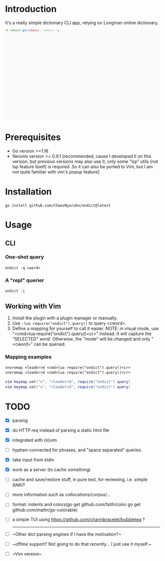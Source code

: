 # Introduction
It's a really simple dictionary CLI app, relying on Longman online dictionary.

![Gif](./assets/ondict_example.gif)
# Prerequisites
- Go version >=1.16
- Neovim version >= 0.9.1 [recommended, cause I developed it on this version, but previous versions may also use it, only some "lsp" utils (not lsp feature itself) is required. So it can also be ported to Vim, but I am not quite familiar with vim's popup feature]
# Installation
```console
go install github.com/ChaosNyaruko/ondict@latest
```
# Usage
## CLI
### One-shot query
```console
ondict -q <word>
```

### A "repl" querier
```console
ondict -i
```

## Working with Vim
1. Install the plugin with a plugin manager or manually.
2. Use `:lua require("ondict").query()` to query \<cword\>.
3. Define a mapping for yourself to call it easier. NOTE: in visual mode, use "\<cmd\>lua require("ondict").query()\<cr\>" instead. It will capture the "SELECTED" word. Otherwise, the "mode" will be changed and only "\<cword\>" can be queried.

### Mapping examples
```vimscript
nnoremap <leader>d <cmd>lua require("ondict").query()<cr>
vnoremap <leader>d <cmd>lua require("ondict").query()<cr>
```

```lua
vim.keymap.set("n", "<leader>d", require("ondict").query)
vim.keymap.set("v", "<leader>d", require("ondict").query)
```


# TODO
- [x] parsing
- [x] do HTTP req instead of parsing a static html file
- [x] integrated with (n)vim
- [ ] hyphen-connected for phrases, and "space separated" queries.
- [x] take input from stdin
- [x] work as a server (to cache something)
- [ ] cache and save/restore stuff, in pure text, for reviewing, i.e. simple ANKI?
- [ ] more information such as collocations/corpus/...
- [ ] format: indents and colors(go get github.com/fatih/color go get github.com/mattn/go-colorable)
- [ ] a simple TUI using https://github.com/charmbracelet/bubbletea ?

    ---
- [ ] ~Other dict parsing engines if I have the motivation?~
- [ ] ~offline support? Not going to do that recently... I just use it myself.~
- [ ] ~Vim version~

